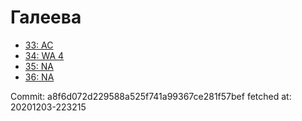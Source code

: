 # Галеева
- [33: AC](33.md)
- [34: WA 4](34.md)
- [35: NA](35.md)
- [36: NA](36.md)

Commit: a8f6d072d229588a525f741a99367ce281f57bef
 fetched at: 20201203-223215
